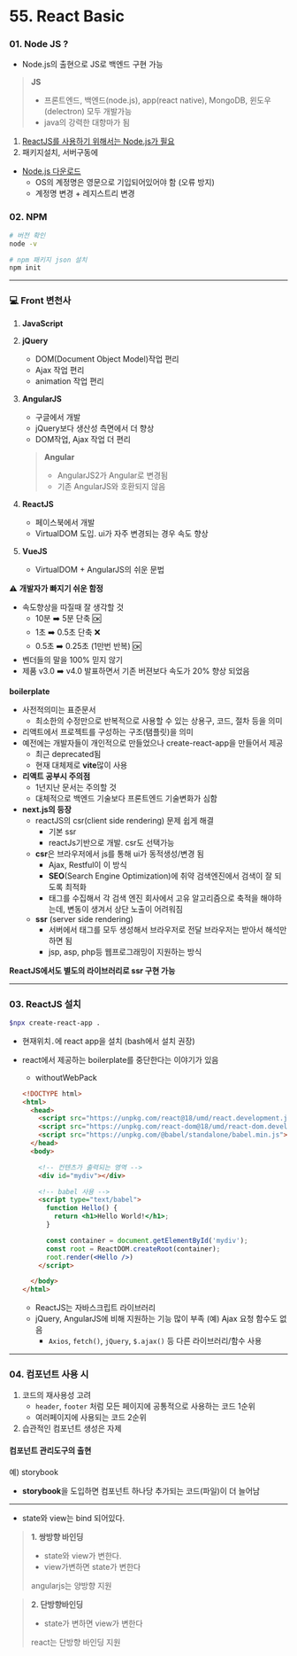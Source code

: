 # 55. React Basic

### 01. Node JS ?

- Node.js의 출현으로 JS로 백엔드 구현 가능

> **JS**
>
> - 프론트엔드, 백엔드(node.js), app(react native), MongoDB, 윈도우(delectron) 모두 개발가능
> - java의 강력한 대항마가 됨

1. <u>ReactJS를 사용하기 위해서는 Node.js가 필요</u>
2. 패키지설치, 서버구동에 

- [Node.js 다운로드](https://nodejs.org/ko)
  - OS의 계정명은 영문으로 기입되어있어야 함 (오류 방지)
  - 계정명 변경 + 레지스트리 변경



### 02. NPM

```bash
# 버전 확인
node -v

# npm 패키지 json 설치
npm init
```



---

### :computer: Front 변천사

1. **JavaScript**

2. **jQuery**

   - DOM(Document Object Model)작업 편리
   - Ajax 작업 편리
   - animation 작업 편리

3. **AngularJS**

   - 구글에서 개발
   - jQuery보다 생산성 측면에서 더 향상
   - DOM작업, Ajax 작업 더 편리

   > **Angular**
   >
   > - AngularJS2가 Angular로 변경됨
   > - 기존 AngularJS와 호환되지 않음

4. **ReactJS**

   - 페이스북에서 개발
   - VirtualDOM 도입. ui가 자주 변경되는 경우 속도 향상

5. **VueJS**

   - VirtualDOM + AngularJS의 쉬운 문법



:warning: **개발자가 빠지기 쉬운 함정**

- 속도향상을 따질때 잘 생각할 것
  - 10분 :arrow_right: 5분 단축 :ok:
  - 1초 :arrow_right: 0.5초 단축 :x:
  - 0.5초 :arrow_right: 0.25초 (1만번 반복) :ok:
- 벤더들의 말을 100% 믿지 않기
- 제품 v3.0 :arrow_right: v4.0 발표하면서 기존 버젼보다 속도가 20% 향상 되었음



**boilerplate**

- 사전적의미는 표준문서
  - 최소한의 수정만으로 반복적으로 사용할 수 있는 상용구, 코드, 절차 등을 의미
- 리액트에서 프로젝트를 구성하는 구조(탬플릿)을 의미
- 예전에는 개발자들이 개인적으로 만들었으나
  create-react-app을 만들어서 제공
  - 최근 deprecated됨
  - 현재 대체제로 **vite**많이 사용
- **리액트 공부시 주의점**
  - 1년지난 문서는 주의할 것
  - 대체적으로 백엔드 기술보다 프론트엔드 기술변화가 심함
- **next.js의 등장**
  - reactJS의 csr(client side rendering) 문제 쉽게 해결
    - 기본 ssr
    - reactJs기반으로 개발. csr도 선택가능
  - **csr**은 브라우저에서 js를 통해 ui가 동적생성/변경 됨 
    - Ajax, Restful이 이 방식
    - **SEO**(Search Engine Optimization)에 취약
      검색엔진에서 검색이 잘 되도록 최적화
    - 태그를 수집해서 각 검색 엔진 회사에서 고유 알고리즘으로 축적을 해야하는데, 변동이 생겨서 상단 노출이 어려워짐
  - **ssr** (server side rendering)
    - 서버에서 태그를 모두 생성해서 브라우저로 전달
      브라우저는 받아서 해석만 하면 됨
    - jsp, asp, php등 웹프로그래밍이 지원하는 방식

**ReactJS에서도 별도의 라이브러리로 ssr 구현 가능**

---

### 03. ReactJS 설치

```bash
$npx create-react-app .
```

- 현재위치`.`에 react app을 설치 (bash에서 설치 권장)

- react에서 제공하는 boilerplate를 중단한다는 이야기가 있음

  - withoutWebPack

  ```html
  <!DOCTYPE html>
  <html>
    <head>
      <script src="https://unpkg.com/react@18/umd/react.development.js" crossorigin></script>
      <script src="https://unpkg.com/react-dom@18/umd/react-dom.development.js" crossorigin></script>
      <script src="https://unpkg.com/@babel/standalone/babel.min.js"></script>
    </head>
    <body>
  
      <!-- 컨텐츠가 출력되는 영역 -->
      <div id="mydiv"></div>
  
      <!-- babel 사용 -->
      <script type="text/babel">
        function Hello() {
          return <h1>Hello World!</h1>;
        }
  
        const container = document.getElementById('mydiv');
        const root = ReactDOM.createRoot(container);
        root.render(<Hello />)
      </script>
  
    </body>
  </html>
  ```

  - ReactJS는 자바스크립트 라이브러리
  - jQuery, AngularJS에 비해 지원하는 기능 많이 부족
    (예) Ajax 요청 함수도 없음
    - `Axios`, `fetch()`, `jQuery`, `$.ajax()` 등 다른 라이브러리/함수 사용

---

### 04. 컴포넌트 사용 시

1. 코드의 재사용성 고려
   - `header`, `footer` 처럼 모든 페이지에 공통적으로 사용하는 코드 1순위
   - 여러페이지에 사용되는 코드 2순위
2. 습관적인 컴포넌트 생성은 자제



#### 컴포넌트 관리도구의 출현

예) storybook

- **storybook**을 도입하면 컴포넌트 하나당 추가되는 코드(파일)이 더 늘어남

---

- state와 view는 bind 되어있다.

> **1. 쌍방향 바인딩**
>
> - state와 view가 변한다.
> - view가변하면 state가 변한다
>
> angularjs는 양방향 지원



> **2. 단방향바인딩**
>
> - state가 변하면 view가 변한다
>
> react는 단방향 바인딩 지원
